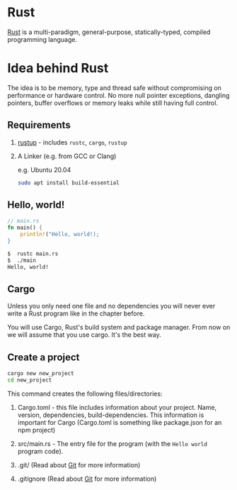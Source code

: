# Rust

[Rust](https://www.rust-lang.org/learn) is a multi-paradigm, general-purpose, statically-typed, compiled programming language.

# Idea behind Rust

The idea is to be memory, type and thread safe without compromising on performance or hardware control. No more null pointer exceptions, dangling pointers, buffer overflows or memory leaks while still having full control.

## Requirements

1. [rustup](https://www.rust-lang.org/tools/install) - includes `rustc`, `cargo`, `rustup`
2. A Linker (e.g. from GCC or Clang)
    
    e.g. Ubuntu 20.04
    ```sh
    sudo apt install build-essential
    ```

## Hello, world!

```rust
// main.rs
fn main() {
    println!("Hello, world!);
}
```

```sh
$  rustc main.rs
$  ./main
Hello, world!
```

## Cargo

Unless you only need one file and no dependencies you will never ever write a Rust program like in the chapter before. 

You will use Cargo, Rust's build system and package manager. From now on we will assume that you use cargo. It's the best way.

## Create a project

```sh
cargo new new_project
cd new_project
```

This command creates the following files/directories:
1. Cargo.toml - this file includes information about your project. Name, version, dependencies, build-dependencies. This information is important for Cargo (Cargo.toml is something like package.json for an npm project)

2. src/main.rs - The entry file for the program (with the `Hello world` program code).

3. .git/ (Read about [Git](../git//README.md) for more information)

4. .gitignore (Read about [Git](../git//README.md) for more information)
